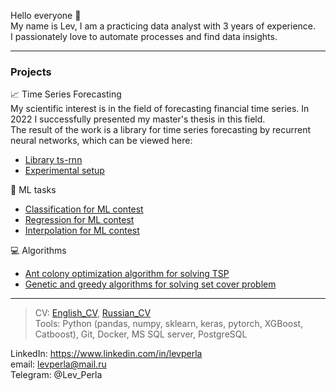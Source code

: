 Hello everyone 👋   
My name is Lev, I am a practicing data analyst with 3 years of experience.   
I passionately love to automate processes and find data insights.

____
### Projects
📈 Time Series Forecasting  
My scientific interest is in the field of forecasting financial time series. In 2022 I successfully presented my master's thesis in this field.  
The result of the work is a library for time series forecasting by recurrent neural networks, which can be viewed here:  
- [Library ts-rnn](https://github.com/LevPerla/Time_Series_Prediction_RNN)  
- [Experimental setup](https://github.com/LevPerla/TS_RNN_Experiments)

🦾 ML tasks
- [Classification for ML contest](https://github.com/LevPerla/yandex_profi_2021/blob/master/qualifying_stage/Classification_task/task1.ipynb)
- [Regression for ML contest](https://github.com/LevPerla/yandex_profi_2021/tree/master/qualifying_stage/Regression_task/task2.ipynb)
- [Interpolation for ML contest](https://github.com/LevPerla/yandex_profi_2021/tree/master/semifinal/Yandex_Perla.ipynb)

💻 Algorithms
- [Ant colony optimization algorithm for solving TSP](https://github.com/LevPerla/Algorithms_for_set_cover_problem)
- [Genetic and greedy algorithms for solving set cover problem](https://github.com/LevPerla/Algorithms_for_set_cover_problem)
____
> CV: [English_CV](https://github.com/LevPerla/LevPerla/blob/main/CV_Perla.pdf), [Russian_CV](https://github.com/LevPerla/LevPerla/blob/main/CV_Перла.pdf)  
Tools: Python (pandas, numpy, sklearn, keras, pytorch, XGBoost, Catboost), Git, Docker, MS SQL server, PostgreSQL

LinkedIn: https://www.linkedin.com/in/levperla  
email: levperla@mail.ru  
Telegram: @Lev_Perla  
